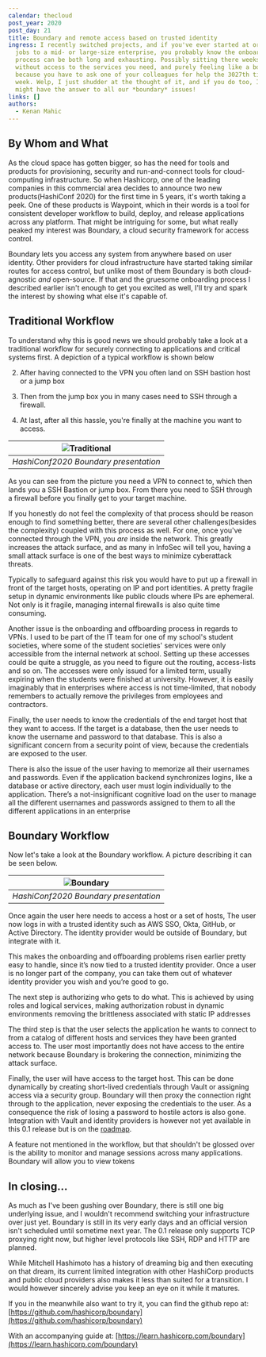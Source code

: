 ```yaml
---
calendar: thecloud
post_year: 2020
post_day: 21
title: Boundary and remote access based on trusted identity
ingress: I recently switched projects, and if you've ever started at or switched
  jobs to a mid- or large-size enterprise, you probably know the onboarding
  process can be both long and exhausting. Possibly sitting there weeks on end,
  without access to the services you need, and purely feeling like a bother
  because you have to ask one of your colleagues for help the 3027th time this
  week. Welp, I just shudder at the thought of it, and if you do too, I just
  might have the answer to all our *boundary* issues!
links: []
authors:
  - Kenan Mahic
---
```

## By Whom and What
As the cloud space has gotten bigger, so has the need for tools and products for provisioning, security and run-and-connect tools for cloud-computing infrastructure. So when Hashicorp, one of the leading companies in this commercial area decides to announce two new products(HashiConf 2020) for the first time in 5 years, it's worth taking a peek. One of these products is Waypoint, which in their words is a tool for consistent developer workflow to build, deploy, and release applications across any platform. That might be intriguing for some, but what really peaked my interest was Boundary, a cloud security framework for access control.

Boundary lets you access any system from anywhere based on user identity. Other providers for cloud infrastructure have started taking similar routes for access control, but unlike most of them Boundary is both cloud-agnostic *and* open-source. If that and the gruesome onboarding process I described earlier isn't enough to get you excited as well, I'll try and spark the interest by showing what else it's capable of.


## Traditional Workflow

To understand why this is good news we should probably take a look at a traditional workflow for securely connecting to applications and critical systems first. A depiction of a typical workflow is shown below

2. After having connected to the VPN you often land on SSH bastion host or a jump box 

3. Then from the jump box you in many cases need to SSH through a firewall. 

4. At last, after all this hassle, you're finally at the machine you want to access. 

| ![Traditional](https://www.datocms-assets.com/2885/1602530950-boundary-blog-3-edited.png?fit=max&fm=png&q=80&w=800)| 
|:--:| 
| *HashiConf2020 Boundary presentation* |

As you can see from the picture you need a VPN to connect to, which then lands you a SSH Bastion or jump box. From there you need to SSH through a firewall before you finally get to your target machine.

If you honestly do not feel the complexity of that process should be reason enough to find something better, there are several other challenges(besides the complexity) coupled with this process as well. For one, once you've connected through the VPN, you *are* inside the network. This greatly increases the attack surface, and as many in InfoSec will tell you, having a small attack surface is one of the best ways to minimize cyberattack threats. 

Typically to safeguard against this risk you would have to put up a firewall in front of the target hosts, operating on IP and port identities. A pretty fragile setup in dynamic environments like public clouds where IPs are ephemeral. Not only is it fragile, managing internal firewalls is also quite time consuming.

Another issue is the onboarding and offboarding process in regards to VPNs. I used to be part of the IT team for one of my school's student societies, where some of the student societies' services were only accessible from the internal network at school. Setting up these accesses could be quite a struggle, as you need to figure out the routing, access-lists and so on. The accesses were only issued for a limited term, usually expiring when the students were finished at university. However, it is easily imaginably that in enterprises where access is not time-limited, that nobody remembers to actually remove the privileges from employees and contractors.

Finally, the user needs to know the credentials of the end target host that they want to access. If the target is a database, then the user needs to know the username and password to that database. This is also a significant concern from a security point of view, because the credentials are exposed to the user. 

There is also the issue of the user having to memorize all their usernames and passwords. Even if the application backend synchronizes logins, like a database or active directory, each user must login individually to the application. There’s a not-insignificant cognitive load on the user to manage all the different usernames and passwords assigned to them to all the different applications in an enterprise


## Boundary Workflow

Now let's take a look at the Boundary workflow. A picture describing it can be seen below.

| ![Boundary](https://www.datocms-assets.com/2885/1602530901-boundary-blog-1-edited.png?fit=max&fm=png&q=80&w=800)| 
|:--:| 
| *HashiConf2020 Boundary presentation* |

Once again the user here needs to access a host or a set of hosts, The user now logs in with a trusted identity such as AWS SSO, Okta, GitHub, or Active Directory. The identity provider would be outside of Boundary, but integrate with it. 

This makes the onboarding and offboarding problems risen earlier pretty easy to handle, since it’s now tied to a trusted identity provider. Once a user is no longer part of the company, you can take them out of whatever identity provider you wish and you’re good to go.

The next step is authorizing who gets to do what. This is achieved by using roles and logical services, making authorization robust in dynamic environments removing the brittleness associated with static IP addresses

The third step is that the user selects the application he wants to connect to from a catalog of different hosts and services they have been granted access to. The user most importantly does not have access to the entire network because Boundary is brokering the connection, minimizing the attack surface.

Finally, the user will have access to the target host. This can be done dynamically by creating short-lived credentials through Vault or assigning access via a security group. Boundary will then proxy the connection right through to the application, never exposing the credentials to the user. As a consequence the risk of losing a password to hostile actors is also gone. Integration with Vault and identity providers is however not yet available in this 0.1 release but is on the [roadmap](https://www.boundaryproject.io/docs/roadmap).

A feature not mentioned in the workflow, but that shouldn't be glossed over is the ability to monitor and manage sessions across many applications. Boundary will allow you to view tokens

## In closing...

As much as I've been gushing over Boundary, there is still one big underlying issue, and I wouldn't recommend switching your infrastructure over just yet. Boundary is still in its very early days and an official version isn't scheduled until sometime next year. The 0.1 release only supports TCP proxying right now, but higher level protocols like SSH, RDP and HTTP are planned. 

While Mitchell Hashimoto has a history of dreaming big and then executing on that dream, its current limited integration with other HashiCorp products and public cloud providers also makes it less than suited for a transition. I would however sincerely advise you keep an eye on it while it matures. 

If you in the meanwhile also want to try it, you can find the github repo at: [https://github.com/hashicorp/boundary](https://github.com/hashicorp/boundary) 

With an accompanying guide at: [https://learn.hashicorp.com/boundary](https://learn.hashicorp.com/boundary)